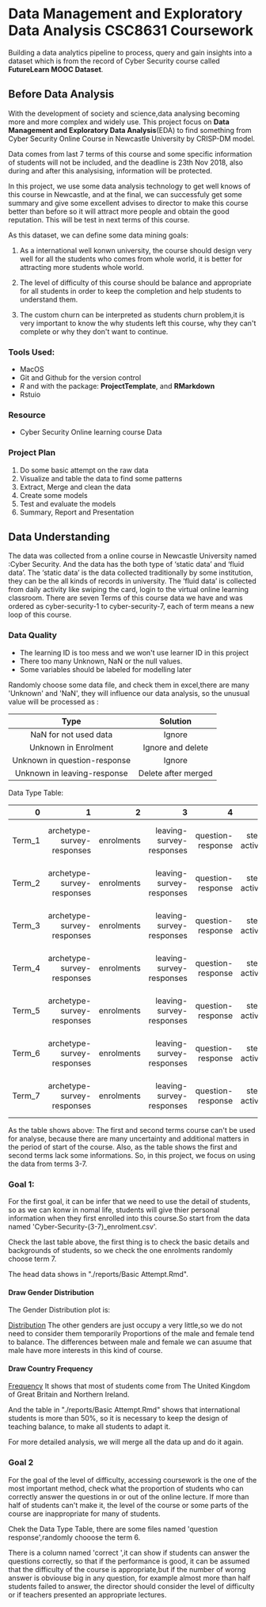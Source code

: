 # Data Management and Exploratory Data Analysis CSC8631 Coursework

Building a data analytics pipeline to process, query and gain insights into a dataset which is from the record of Cyber Security course called **FutureLearn MOOC Dataset**. 


## Before Data Analysis
With the development of society and science,data analysing becoming more and more complex and widely use. This project focus on **Data Management and Exploratory Data Analysis**(EDA) to find something from Cyber Security Online Course in Newcastle University by CRISP-DM model.

Data comes from last 7 terms of this course and some specific information of students will not be included, and the deadline is 23th Nov 2018, also during and after this analysising, information will be protected.


In this project, we use some data analysis technology to get well knows of this course in Newcastle, and at the final, we can successfuly get some summary and give some excellent advises to director to make this course better than before so it will attract more people and obtain the good reputation. This will be test in next terms of this course.


As this dataset, we can define some data mining goals:
1. As a international well konwn university, the course should design very well for all the students who comes from whole world, it is better for attracting more students whole world.

2. The level of difficulty of this course should be balance and appropriate for all students in order to keep the completion and help students to understand them.

3. The custom churn can be interpreted as students churn problem,it is very important to know the why students left this course, why they can't complete or why they don't want to continue. 

### Tools Used:
- MacOS
- Git and Github for the version control
- *R* and with the package: **ProjectTemplate**, and **RMarkdown**
- Rstuio


### Resource
- Cyber Security Online learning course Data


### Project Plan
1. Do some basic attempt on the raw data
2. Visualize and table the data to find some patterns
3. Extract, Merge and clean the data
4. Create some models
5. Test and evaluate the models
6. Summary, Report and Presentation


## Data Understanding
The data was collected from a online course in Newcastle University named :Cyber Security. And the data has the both type of ‘static data’ and ‘fluid data’. The ‘static data’ is the data collected traditionally by some institution, they can be the all kinds of records in university. The ‘fluid data’ is collected from daily activity like swiping the card, login to the virtual online learning classroom. There are seven Terms of this course data we have and was ordered as cyber-security-1 to cyber-security-7, each of term means a new loop of this course.

### Data Quality
- The learning ID is too mess and we won't use learner ID in this project
- There too many Unknown, NaN or the null values.
- Some variables should be labeled for modelling later

Randomly choose some data file, and check them in excel,there are many 'Unknown' and 'NaN', they will influence our data analysis, so the unusual value will be processed as :

|             Type             |      Solution       |
| :--------------------------: | :-----------------: |
|    NaN for not used data     |       Ignore        |
|     Unknown in Enrolment     |  Ignore and delete  |
| Unknown in question-response |       Ignore        |
| Unknown in leaving-response  | Delete after merged |



[^The categorical data from the table can be processed, the Unknown continuouse values will be replaced by median values of this column because of the robust poperty.And why some unusual value were just ignore because we won&#39;t use them.]: 


Data Type Table:

|      0 |                          1 |          2 |                        3 |                 4 |             5 |                                 6 |                                 7 |                                   |
| -----: | -------------------------: | ---------: | -----------------------: | ----------------: | ------------: | --------------------------------: | --------------------------------: | --------------------------------- |
| Term_1 | archetype-survey-responses | enrolments | leaving-survey-responses | question-response | step-activity | weekly-sentiment-survey-responses |                              None | None                              |
| Term_2 | archetype-survey-responses | enrolments | leaving-survey-responses | question-response | step-activity |                      team-members | weekly-sentiment-survey-responses | None                              |
| Term_3 | archetype-survey-responses | enrolments | leaving-survey-responses | question-response | step-activity |                      team-members |                       video-stats | weekly-sentiment-survey-responses |
| Term_4 | archetype-survey-responses | enrolments | leaving-survey-responses | question-response | step-activity |                      team-members |                       video-stats | weekly-sentiment-survey-responses |
| Term_5 | archetype-survey-responses | enrolments | leaving-survey-responses | question-response | step-activity |                      team-members |                       video-stats | weekly-sentiment-survey-responses |
| Term_6 | archetype-survey-responses | enrolments | leaving-survey-responses | question-response | step-activity |                      team-members |                       video-stats | weekly-sentiment-survey-responses |
| Term_7 | archetype-survey-responses | enrolments | leaving-survey-responses | question-response | step-activity |                      team-members |                       video-stats | weekly-sentiment-survey-responses |


As the table shows above: The first and second terms course can't be used for analyse, because there are many uncertainty and additional matters in the period of start of the course. Also, as the table shows the first and second terms lack some informations. So, in this project, we focus on using the data from terms 3-7.


### Goal 1: 
For the first goal, it can be infer that we need to use the detail of students, so as we can konw in nomal life, students will give thier personal information when they first enrolled into this course.So start from the data named 'Cyber-Security-(3-7)_enrolment.csv'.


Check the last table above, the first thing is to check the basic details and backgrounds of students, so we check the one enrolments randomly choose term 7.

The head data shows in "./reports/Basic Attempt.Rmd".

#### Draw Gender Distribution
The Gender Distribution plot is:

[Distribution]("./graphs/Gender_dis.png")
The other genders are just occupy a very little,so we do not need to consider them temporarily
Proportions of the male and female tend to balance.
The differences between male and female we can asuume that male have more interests in this kind of course.

#### Draw Country Frequency
[Frequency]("./graphs/Country_Frequency.png")
It shows that most of students come from The United Kingdom of Great Britain and Northern Ireland.

And the table in "./reports/Basic Attempt.Rmd" shows that international students is more than 50%, so it is necessary to keep the design of teaching balance, to make all students to adapt it.

For more detailed analysis, we will merge all the data up and do it again.

### Goal 2

For the goal of the level of difficulty, accessing coursework is the one of the most important method, check what the proportion of students who can correctly answer the questions in or out of the online lecture. If more than half of students can't make it, the level of the course or some parts of the course are inappropriate for many of students.

Chek the Data Type Table, there are some files named 'question response',randomly chooose the term 6.

There is a column named 'correct ',it can show if students can answer the questions correctly, so that if the performance is good, it can be assumed that the difficulty of the course is appropriate,but if the number of worng answer is obviouse big in any question, for example almost more than half students failed to answer, the director should consider the level of difficulty or if teachers presented an appropriate lectures.


